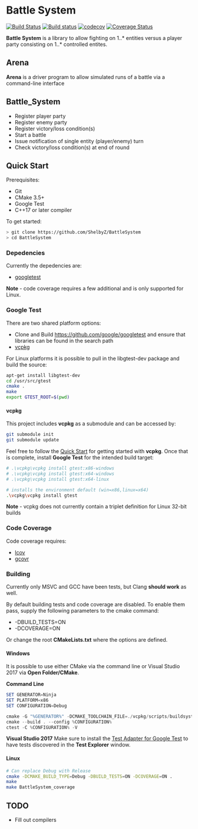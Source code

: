 # Battle System
[![Build Status](https://travis-ci.org/ShelbyZ/BattleSystem.svg?branch=master)](https://travis-ci.org/ShelbyZ/BattleSystem)
[![Build status](https://ci.appveyor.com/api/projects/status/ijaw7cb51cbwxvq4/branch/master?svg=true)](https://ci.appveyor.com/project/ShelbyZ/battlesystem/branch/master)
[![codecov](https://codecov.io/gh/ShelbyZ/BattleSystem/branch/master/graph/badge.svg)](https://codecov.io/gh/ShelbyZ/BattleSystem)
[![Coverage Status](https://coveralls.io/repos/github/ShelbyZ/BattleSystem/badge.svg)](https://coveralls.io/github/ShelbyZ/BattleSystem)

**Battle System** is a library to allow fighting on 1..* entities versus a player party consisting on 1..* controlled entites.

## Arena

**Arena** is a driver program to allow simulated runs of a battle via a command-line interface

## Battle_System

- Register player party
- Register enemy party
- Register victory/loss condition(s)
- Start a battle
- Issue notification of single entity (player/enemy) turn
- Check victory/loss condition(s) at end of round

## Quick Start

Prerequisites:

- Git
- CMake 3.5+
- Google Test
- C++17 or later compiler

To get started:

```bash
> git clone https://github.com/ShelbyZ/BattleSystem
> cd BattleSystem
```

### Depedencies

Currently the depedencies are:

- [googletest](https://github.com/google/googletest)

**Note** - code coverage requires a few additional and is only supported for Linux.

### Google Test

There are two shared platform options:

- Clone and Build https://github.com/google/googletest and ensure that libraries can be found in the search path
- [vcpkg](https://github.com/Microsoft/vcpkg)

For Linux platforms it is possible to pull in the libgtest-dev package and build the source:

```bash
apt-get install libgtest-dev
cd /usr/src/gtest
cmake .
make
export GTEST_ROOT=$(pwd)
```

#### vcpkg

This project includes **vcpkg** as a submodule and can be accessed by:

```bash
git submodule init
git submodule update
```

Feel free to follow the [Quick Start](https://github.com/Microsoft/vcpkg#quick-start) for getting started with **vcpkg**.  Once that is complete, install **Google Test** for the intended build target:

```bash
# .\vcpkg\vcpkg install gtest:x86-windows
# .\vcpkg\vcpkg install gtest:x64-windows
# .\vcpkg\vcpkg install gtest:x64-linux

# installs the environment default (win=x86,linux=x64)
.\vcpkg\vcpkg install gtest
```

**Note** - vcpkg does not currently contain a triplet definition for Linux 32-bit builds

### Code Coverage

Code coverage requires:

- [lcov](http://ltp.sourceforge.net/coverage/lcov.php)
- [gcovr](https://gcovr.com/)

### Building

Currently only MSVC and GCC have been tests, but Clang **should work** as well.

By default building tests and code coverage are disabled.  To enable them pass, supply the following parameters to the cmake command:

- -DBUILD_TESTS=ON
- -DCOVERAGE=ON

Or change the root **CMakeLists.txt** where the options are defined.

#### Windows

It is possible to use either CMake via the command line or Visual Studio 2017 via **Open Folder/CMake**.

**Command Line**
```powershell
SET GENERATOR=Ninja
SET PLATFORM=x86
SET CONFIGURATION=Debug

cmake -G "%GENERATOR%" -DCMAKE_TOOLCHAIN_FILE=./vcpkg/scripts/buildsystems/vcpkg.cmake -DVCPKG_TARGET_TRIPLET=%PLATFORM%-windows -DBUILD_TESTS=ON .
cmake --build . --config %CONFIGURATION%
ctest -C %CONFIGURATION% -V
```

**Visual Studio 2017**
Make sure to install the [Test Adapter for Google Test](https://marketplace.visualstudio.com/items?itemName=VisualCPPTeam.TestAdapterforGoogleTest) to have tests discovered in the **Test Explorer** window.

#### Linux

```bash
# Can replace Debug with Release
cmake -DCMAKE_BUILD_TYPE=Debug -DBUILD_TESTS=ON -DCOVERAGE=ON .
make
make BattleSystem_coverage
```

## TODO

- Fill out compilers
